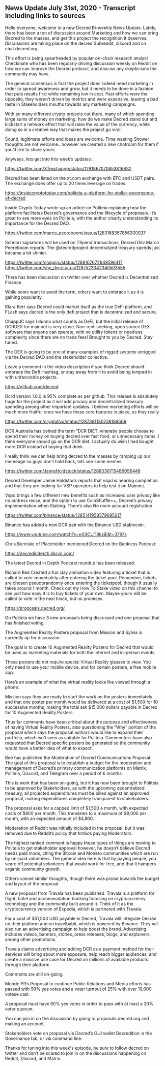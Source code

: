 ## News Update July 31st, 2020 - Transcript including links to sources

Hello everyone, welcome to a new Decred Bi-weekly News Update. Lately, there has been a ton of discussion around Marketing and how we can bring Decred to the masses, and get this project the recognition it deserves. Discussions are taking place on the decred Subreddit, discord and on chat.decred.org

This effort is being spearheaded by popular on-chain research analyst Checkmate who has been regularly driving discussion weekly on Reddit on how we can improve the Decred protocol, and discuss any skepticisms the community may have.

The general consensus is that the project does indeed need marketing in order to spread awareness and grow, but it needs to be done in a fashion that puts results first while remaining low in cost. Past efforts were the opposite, they weren’t driven by metrics and were expensive, leaving a bad taste in Stakeholders mouths towards any marketing campaigns.

With so many different crypto projects out there, many of which spending large sums of money on marketing, how do we make Decred stand out and kickstart a network effect that will raise the value of the currency, while doing so in a creative way that makes the project go viral.

Sound, legitimate efforts and ideas are welcome. TIme wasting Shower thoughts are not welcome...however we created a new chatroom for them if you’d like to share yours.

Anyways, lets get into this week’s updates:



https://twitter.com/XTexchange/status/1281867070653816832

Decred has been listed on the xt.com exchange with BTC and USDT pairs. The exchange does offer up to 20 times leverage on trades.

https://insidecryptotoday.com/politeia-a-platform-for-stellar-governance-of-decred 

Inside Crypto Today wrote up an article on Politeia explaining how the platform facilitates Decred’s governance and the lifecycle of proposals. It’s great to see more eyes on Politeia, with the author clearly understanding its importance for the Decred DAO.


https://twitter.com/marco_peereboom/status/1283168367856300037

Schnorr signatures will be used on TSpend transactions, Decred Dev Marco Peereboom reports. The @decredproject decentralized treasury spends just became a bit shinier.


https://twitter.com/chappjc/status/1288167672849596417
https://twitter.com/she_dec/status/1287523042340503555

There has been discussion on twitter over whether Decred is Decentralized Finance.

While some want to avoid the term, others want to embrace it as it is gaining popularity.


Klara Kerr says Decred could market itself as the true DeFi platform, and FLash says decred is the only defi project that is decentralized and secure.

ChappJC says I dunno what counts as DeFi, but the initial release of DCRDEX for mainnet is very close. Non-rent-seeking, open source DEX software that anyone can operate, with no utility tokens or needless complexity since there are no trade fees! Brought to you by Decred. Stay tuned.

The DEX is going to be one of many examples of rigged systems unrigged via the Decred DAO and the stakeholder collective.

Leave a comment in the video description if you think Decred should embrace the Defi Hashtag, or stay away from it to avoid being lumped in with unfavorable projects.

https://github.com/decred

Dcrd version 1.6.0 is 95% complete as per github. This release is absolutely huge for the project as it will add privacy and decentralized treasury spending among other important updates. I believe marketing efforts will be much more fruitful once we have these core features in place, as they really


https://twitter.com/cryptotivo/status/1287391130238189569


DCR Australia has coined the term “DCR DIET, whereby people choose to spend their money on buying decred over fast food, or unnecessary items. I think everyone should go on the DCR diet. I actually do wish I had bought more DCR instead of buying that drink.

I really think we can help bring decred to the masses by ramping up our memeage so guys don’t hold back, lets see some memes.


https://twitter.com/JamieHoldstock/status/1288030715486056448

Decred Developer Jamie Holdstock reports that vspd is nearing completion and that they are looking for VSP operators to help test it on Mainnet.

Vspd brings a few different new benefits such as Increased user privacy like no address reuse, and the option to use CoinShuffle++, Decred’s privacy implementation when Staking.
There’s also No more account registration.

https://twitter.com/binance/status/1285141958579695617

Binance has added a new DCR pair with the Binance USD stablecoin.

https://www.youtube.com/watch?v=oG3CUT9kziE&t=3797s

Chris Burniske of Placeholder mentioned Decred on the Bankless Podcast:

https://decredindepth.libsyn.com/

The latest Decred in Depth Podcast roundup has been released:

Richard Red Created a fun clay animation video featuring a ticket that is called to vote immediately after entering the ticket pool. Remember, tickets are chosen pseudorandomly once entering the ticketpool, though it usually takes around 1 month. Check out my How To Stake video on this channel to see just how easy it is to buy tickets of your own. Maybe yours will be called to vote in the next block, but no promises.

https://proposals.decred.org/

On Politeia we have 3 new proposals being discussed and one proposal that has finished voting.

The Augmented Reality Posters proposal from Mission and Sylvia is currently up for discussion.

The goal is to create 10 Augmented Reality Posters for Decred that would be used as marketing materials for both the internet and in-person events.

These posters do not require special Virtual Reality glasses to view. You only need to use your mobile device, and for certain posters, a free mobile app.

Here’s an example of what the virtual reality looks like viewed through a phone:

Mission says they are ready to start the work on the posters immediately and that one poster per month would be delivered at a cost of $1,500 for 10 successive months, making the total ask $15,000 dollars payable in Decred for 10 Augmented Reality Posters.

Thus far comments have been critical about the purpose and effectiveness of having Virtual Reality Posters, also questioning the “Why” portion of the proposal which says the proposal authors would like to expand their portfolio, which isn’t seen as suitable for Politeia. Commenters have also requested that Decred specific posters be generated so the community would have a better idea of what to expect.

Bee has published the Moderation of Decred Communications Proposal.
The goal of this proposal is to establish a budget for the moderation and management of Decred’s primary communication platforms on Matrix, Politeia, Discord, and Telegram over a period of 6 months.

This is work that has been on-going, but it has now been brought to Politeia to be approved by Stakeholders, as with the upcoming decentralized treasury, all projected expenditures must be billed against an approved proposal, making expenditures completely transparent to stakeholders.

The proposal asks for a capped limit of $1,500 a month, with expected costs of $800 per month. This translates to a maximum of $9,000 per month, with an expected amount of $4,800.

Moderation of Reddit was initially included in the proposal, but it was removed due to Reddit’s policy that forbids paying Moderators.

The highest ranked comment is happy these types of things are moving to Politeia to get stakeholder approval however, he doesn’t believe Decred needs paid mods, citing the Bitcoin and Monero communities which are run by un-paid volunteers. The general idea here is that by paying people, you scare off potential volunteers that would work for free, and that it hampers organic community growth.

Others voiced similar thoughts, though there was praise towards the budget and layout of the proposal.

A new proposal from Travala has been published. Travala is a platform for flight, hotel and accommodation booking focusing on cryptocurrency technology and the community built around it. Think of it as the cryptocurrency version of Expedia, which is partnered with Travala.

For a cost of $51,500 USD payable in Decred, Travala will integrate Decred on their platform and on travelbybit, which is powered by Binance.  They will also run an advertising campaign to help boost the brand. Advertising includes videos, banners, stories, press releases, blogs, and explainers, among other promotions.

Travala claims advertising and adding DCR as a payment method for their services will bring about more exposure, help reach bigger audiences, and create a massive use case for Decred on millions of available products through their platform.

Comments are still on-going.

Monde PR’s Proposal to continue Public Relations and Media efforts has passed with 90% yes votes and a voter turnout of 25% with over 10,000 votese cast.

A proposal must have 60% yes votes in order to pass with at least a 20% voter quorum. 

You can join in on the discussion by going to proposals.decred.org and making an account.

Stakeholders vote on proposal via Decred’s GUI wallet Decredition in the Governance tab, or via command line.

Thanks for tuning into this week's episode, be sure to follow decred on twitter and don’t be scared to join in on the discussions happening on Reddit, Discord, and Matrix.
